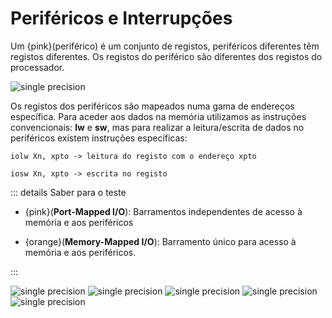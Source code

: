 # Periféricos e Interrupções

Um {pink}(periférico) é um conjunto de registos, periféricos diferentes têm registos diferentes. Os registos do periférico são diferentes dos registos do processador.

![single precision](<./img/ACOMP_IntroducaoArquiteturaProcessador(1).jpg>)

Os registos dos periféricos são mapeados numa gama de endereços específica.
Para aceder aos dados na memória utilizamos as instruções convencionais: **lw** e **sw**, mas para realizar a leitura/escrita de dados no periféricos existem instruções específicas:

```asm6502
iolw Xn, xpto -> leitura do registo com o endereço xpto

iosw Xn, xpto -> escrita no registo
```

::: details Saber para o teste

- {pink}(**Port-Mapped I/O**): Barramentos independentes de acesso à memória e aos periféricos

- {orange}(**Memory-Mapped I/O**): Barramento único para acesso à memória e aos periféricos.

:::

![single precision](<./img/ACOMP_IntroducaoArquiteturaProcessador(2).jpg>)
![single precision](<./img/ACOMP_IntroducaoArquiteturaProcessador(3).jpg>)
![single precision](<./img/ACOMP_IntroducaoArquiteturaProcessador(4).jpg>)
![single precision](<./img/ACOMP_IntroducaoArquiteturaProcessador(5).jpg>)
![single precision](<./img/ACOMP_IntroducaoArquiteturaProcessador(6).jpg>)
